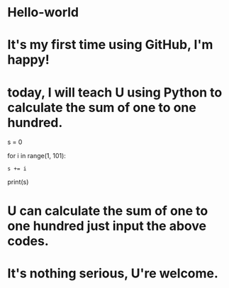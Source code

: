 # Hello-world
# It's my first time using GitHub, I'm happy!
# today, I will teach U using Python to calculate the sum of one to one hundred.

s = 0

for i in range(1, 101):

    s += i

print(s)

# U can calculate the sum of one to one hundred just input the above codes.
# It's nothing serious, U're welcome.
